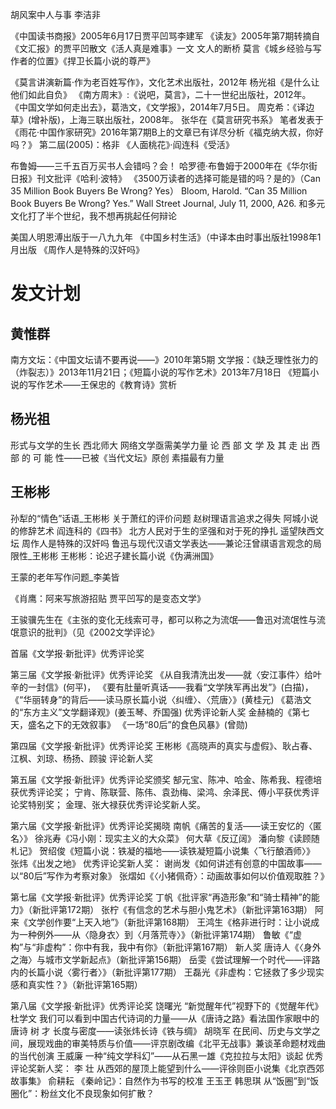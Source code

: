 
胡风案中人与事 李洁非

《中国读书商报》2005年6月17日贾平凹骂李建军 《读友》2005年第7期转摘自《文汇报》的贾平凹散文《活人真是难事》一文 文人的断桥
 莫言《城乡经验与写作者的位置》《捍卫长篇小说的尊严》

《莫言讲演新篇·作为老百姓写作》，文化艺术出版社，2012年
杨光祖《是什么让他们如此自负》 《南方周末》:《说吧，莫言》，二十一世纪出版社，2012年。
《中国文学如何走出去》，葛浩文，《文学报》，2014年7月5日。 周克希：《译边草》(增补版)，上海三联出版社，2008年。
张华在《莫言研究书系》 笔者发表于《雨花·中国作家研究》2016年第7期B上的文章已有详尽分析《福克纳大叔，你好吗？》  第二屆(2005)：格非 《人面桃花》·阎连科《受活》

布鲁姆——三千五百万买书人会错吗？会！
哈罗德·布鲁姆于2000年在《华尔街日报》刊文批评《哈利·波特》
《3500万读者的选择可能是错的吗？是的》（Can 35 Million Book Buyers Be Wrong? Yes）
Bloom, Harold. “Can 35 Million Book Buyers Be Wrong? Yes.” Wall Street Journal, July 11, 2000, A26.
和多元文化打了半个世纪，我不想再挑起任何辩论

美国人明恩溥出版于一八九九年
《中国乡村生活》（中译本由时事出版社1998年1月出版
《周作人是特殊的汉奸吗》
# 发文计划

## 黄惟群
南方文坛：《中国文坛请不要再说——》2010年第5期
文学报：《缺乏理性张力的（炸裂志）》2013年11月21日；《短篇小说的写作艺术》2013年7月18日
《短篇小说的写作艺术——王保忠的《教育诗》赏析

## 杨光祖
形式与文学的生长    西北师大
网络文学亟需美学力量
论 西 部 文 学 及 其 走 出 西 部 的 可 能 性——已被《当代文坛》原创
素描最有力量

## 王彬彬
孙犁的“情色”话语_王彬彬
关于萧红的评价问题
赵树理语言追求之得失
阿城小说的修辞艺术
阎连科的《四书》
北方人民对于生的坚强和对于死的挣扎
遥望陕西文坛
周作人是特殊的汉奸吗
鲁迅与现代汉语文学表达——兼论汪曾祺语言观念的局限性_王彬彬
王彬彬：论迟子建长篇小说《伪满洲国》

王蒙的老年写作问题_李美皆


《肖鹰：阿来写旅游招贴 贾平凹写的是变态文学》

王骏骥先生在《主张的变化无线索可寻，都可以称之为流氓——鲁迅对流氓性与流氓意识的批判》（见《2002文学评论》

首届《文学报·新批评》优秀评论奖

第三届《文学报·新批评》优秀评论奖
《从自我清洗出发——就〈安江事件〉给叶辛的一封信》(何平)，
《要有肚量听真话——我看“文学陕军再出发”》(白描)，
《“华丽转身”的背后——读马原长篇小说〈纠缠〉、〈荒唐〉》(黄桂元)
《葛浩文的“东方主义”文学翻译观》(姜玉琴、乔国强)
优秀评论新人奖
金赫楠的《第七天，盛名之下的无效叙事》
《一场“80后”的食色风暴》(曾勋)

第四届《文学报·新批评》优秀评论奖
王彬彬《高晓声的真实与虚假》、耿占春、江枫、刘琼、杨扬、顾骏
评论新人奖

第五届《文学报·新批评》优秀评论奖颁奖
郜元宝、陈冲、哈金、陈希我、程德培获优秀评论奖；
宁肯、陈联营、陈伟、袁劲梅、梁鸿、余泽民、傅小平获优秀评论奖特别奖；
金理、张大禄获优秀评论奖新人奖。

第六届《文学报·新批评》优秀评论奖揭晓
南帆《痛苦的复活——读王安忆的〈匿名〉》
徐兆寿《冯小刚：现实主义的大众菜》
何大草《反辽阔》
潘向黎《读顾随札记》
贺绍俊《短篇小说：铁凝的福地——读铁凝短篇小说集〈飞行酿酒师〉》
张炜《出发之地》
优秀评论奖新人奖：
谢尚发《如何讲述有创意的中国故事——以“80后”写作为考察对象》
张熠如《〈小猪佩奇〉：动画故事如何以价值观取胜？》

第七届《文学报·新批评》优秀评论奖
丁帆《批评家“再造形象”和“骑士精神”的能力》（新批评第172期）
张柠《有信念的艺术与胆小鬼艺术》（新批评第163期）
阿来《文学创作要“上天入地”》（新批评第168期）
王鸿生《格非进行时：让小说成为一种例外——从〈隐身衣〉到〈月落荒寺〉》（新批评第174期）
鲁敏《“虚构”与“非虚构”：你中有我，我中有你》（新批评第167期）
新人奖
唐诗人《〈身外之海〉与城市文学新起点》（新批评第156期）
岳雯《尝试理解一个时代——评路内的长篇小说〈雾行者〉》（新批评第177期）
王磊光《非虚构：它拯救了多少现实感和真实性？》（新批评第165期）

第八届《文学报·新批评》优秀评论奖
饶曙光
“新觉醒年代”视野下的《觉醒年代》
杜学文
我们可以看到中国古代诗词的力量——从《唐诗之路》看法国作家眼中的唐诗
树  才
长度与密度——读张炜长诗《铁与绸》
胡晓军
在民间、历史与文学之间，展现戏曲的审美特质与价值——评京剧改编《北平无战事》兼谈革命题材戏曲的当代创演
王威廉
一种“纯文学科幻”——从石黑一雄《克拉拉与太阳》谈起
优秀评论奖新人奖：
李  壮
从西郊的屋顶上能望到什么——评徐则臣小说集《北京西郊故事集》
俞耕耘
《秦岭记》：自然作为书写的校准
王玉玊  韩思琪
从“饭圈”到“饭圈化”：粉丝文化不良现象如何扩散？
